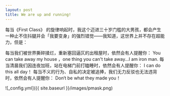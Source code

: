 ```yaml
---
layout: post
title: We are up and running!
---
```


每当《First Class》 的旋律响起时，我这个迈进三十岁门槛的大男孩，都会产生一种止不住抖腿并会「我要变身」的强烈错觉——我知道，这世界上并不存在超能力，但是：

每当我们被世界撕碎揉烂，重新塞回逼仄的出租屋时，依然会有人提醒你：
You can take away my house ，one thing you can't take away...I am iron man.
每当清晨我们因连夜加班，站在电梯门前打瞌睡时，依然会有人提醒你：
I can do this all day！
每当不义的行为、自私的决定被追捧，我们无力反驳也无法违背时，依然会有人提醒你：
Don‘t be what they made you！

![_config.yml]({{ site.baseurl }}/images/pmask.png)



